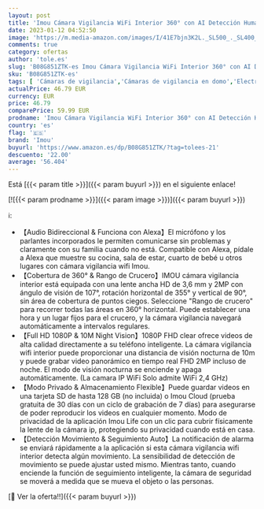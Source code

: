 ```yaml
---
layout: post
title: 'Imou Cámara Vigilancia WiFi Interior 360° con AI Detección Humano  Seguimiento Auto 1080P Cámara IP WiFi Allarme Sonoro&Luminoso  Audio Bidireccional Modo Privado Funciona con Alexa para Bebé Mascota'
date: 2023-01-12 04:52:50
image: 'https://m.media-amazon.com/images/I/41E7bjn3K2L._SL500_._SL400_.jpg'
comments: true
category: ofertas
author: 'tole.es'
slug: 'B08G851ZTK-es Imou Cámara Vigilancia WiFi Interior 360° con AI Detección...'
sku: 'B08G851ZTK-es'
tags: [ 'Cámaras de vigilancia','Cámaras de vigilancia en domo','Electrónica','Fotografía y videocámaras','alexa','imou','🇪🇸', ]
actualPrice: 46.79 EUR
currency: EUR
price: 46.79
comparePrice: 59.99 EUR
prodname: 'Imou Cámara Vigilancia WiFi Interior 360° con AI Detección Humano  Seguimiento Auto 1080P Cámara IP WiFi Allarme Sonoro&Luminoso  Audio Bidireccional Modo Privado Funciona con Alexa para Bebé Mascota'
country: 'es'
flag: '🇪🇸'
brand: 'Imou'
buyurl: 'https://www.amazon.es/dp/B08G851ZTK/?tag=tolees-21'
descuento: '22.00'
average: '56.404'
---
```


Está [{{< param title >}}]({{< param buyurl >}}) en el siguiente enlace!

[![{{< param prodname >}}]({{< param image >}})]({{< param buyurl >}})

ℹ️:

- 【Audio Bidireccional & Funciona con Alexa】El micrófono y los parlantes incorporados le permiten comunicarse sin problemas y claramente con su familia cuando no está. Compatible con Alexa, pídale a Alexa que muestre su cocina, sala de estar, cuarto de bebé u otros lugares con cámara vigilancia wifi Imou.
- 【Cobertura de 360° & Rango de Crucero】IMOU cámara vigilancia interior está equipada con una lente ancha HD de 3,6 mm y 2MP con ángulo de visión de 107°, rotación horizontal de 355° y vertical de 90°, sin área de cobertura de puntos ciegos. Seleccione "Rango de crucero" para recorrer todas las áreas en 360° horizontal. Puede establecer una hora y un lugar fijos para el crucero, y la cámara vigilancia navegará automáticamente a intervalos regulares.
- 【Full HD 1080P & 10M Night Vision】1080P FHD clear ofrece videos de alta calidad directamente a su teléfono inteligente. La cámara vigilancia wifi interior puede proporcionar una distancia de visión nocturna de 10m y puede grabar video panorámico en tiempo real FHD 2MP incluso de noche. El modo de visión nocturna se enciende y apaga automáticamente. (La camara IP WiFi Solo admite WiFi 2,4 GHz)
- 【Modo Privado & Almacenamiento Flexible】Puede guardar videos en una tarjeta SD de hasta 128 GB (no incluida) o Imou Cloud (prueba gratuita de 30 días con un ciclo de grabación de 7 días) para asegurarse de poder reproducir los videos en cualquier momento. Modo de privacidad de la aplicación Imou Life con un clic para cubrir físicamente la lente de la cámara ip, protegiendo su privacidad cuando está en casa.
- 【Detección Movimiento & Seguimiento Auto】La notificación de alarma se enviará rápidamente a la aplicación si esta cámara vigilancia wifi interior detecta algún movimiento. La sensibilidad de detección de movimiento se puede ajustar usted mismo. Mientras tanto, cuando enciende la función de seguimiento inteligente, la cámara de seguridad se moverá a medida que se mueva el objeto o las personas.

[🛒 Ver la oferta!!]({{< param buyurl >}})
